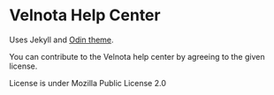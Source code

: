 # Velnota Help Center

Uses Jekyll and [Odin theme](https://github.com/TeaGuns/odin).

You can contribute to the Velnota help center by
agreeing to the given license.

License is under Mozilla Public License 2.0
